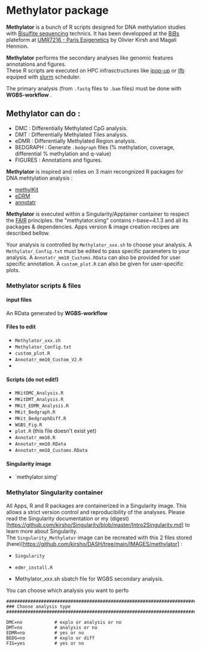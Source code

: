 
# Methylator package
**Methylator** is a bunch of R scripts designed for DNA methylation studies with [Bisulfite sequencing](https://en.wikipedia.org/wiki/Bisulfite_sequencing) technics. It has been developped at the [BiBs](https://parisepigenetics.github.io/umr7216bioinfofacility/) plateform at [UMR7216 - Paris Epigenetics](http://parisepigenetics.com/) by Olivier Kirsh and Magali Hennion.      
  
**Methylator** performs the secondary analyses like genomic features annotations and figures.   
These R scripts are executed on HPC infrasctructures like [ipop-up](https://reyjul.gitlab.io/documentation-ipop-up/) or [ifb](https://ifb-elixirfr.gitlab.io/cluster/doc/) equiped with [slurm](https://slurm.schedmd.com/documentation.html) scheduler.  

The primary analysis (from `.fastq` files to `.bam` files) must be done with **WGBS-workflow** <!-- add the like when the doc is ready...-->. 

## Methylator can do :  
- DMC : Differentially Methylated CpG analysis.  
- DMT : Differentially Methylated Tiles analysis.   
- eDMR : Differentially Methylated Region analysis.   
- BEDGRAPH : Generate `.bedgraph` files (% methylation, coverage, differential % methylation and q-value)  
- FIGURES : Annotations and figures.  

**Methylator** is inspired and relies on 3 main recongnized R packages for DNA mehtylation analysis : 
 - [methylKit](https://github.com/al2na/methylKit)  
 - [eDRM](https://github.com/ShengLi/edmr)  
 - [annotatr](https://bioconductor.org/packages/release/bioc/html/annotatr.html)  
 
**Methylator** is executed within a Singularity/Apptainer container to respect the [FAIR](https://www.nature.com/articles/s41592-020-0742-y) principles. the "methylator.simg" contains r-base=4.1.3 and all its packages & dependencies. Apps version & image creation recipes are described bellow.   

Your analysis is controlled by `Methylator_xxx.sh` to choose your analysis.  A `Methylator_Config.txt` must be edited to pass specific parameters to your analysis. A `Annotatr_mm10_Customs.RData` can also be provided for user specific annotation. A `custom_plot.R` can also be given for user-specific plots.  
<!-- I wonder if some of the information in `Methylator_xxx.sh` should be given in `Methylator_Config.txt` -->

### Methylator scripts & files  

#### input files 
An RData generated by **WGBS-workflow**  

#### Files to edit  
- `Methylator_xxx.sh`   
- `Methylator_Config.txt`  
- `custom_plot.R`   
- `Annotatr_mm10_Custom_V2.R` 
- 
#### Scripts (do not edit!)
 
- `MKitDMC_Analysis.R`  
- `MKitDMT_Analysis.R`  
- `MKit_EDMR_Analysis.R`  
- `MKit_Bedgraph.R`  
- `MKit_BedgraphDiff.R`   
- `WGBS_Fig.R`  
- `plot.R` (this file doesn't exist yet)  
- `Annotatr_mm10.R` 
- `Annotatr_mm10.RData`  
- `Annotatr_mm10_Customs.RData`   

#### Singularity image
- `methylator.simg'

<!-- figures and annotatr stuff here C:\Users\olivi\Nextcloud\Bioinfo_Analyses\WGBSDROM_script\script\figures_V2  -->
<!-- annotation stuff here too C:\Users\olivi\Nextcloud\Bioinfo_Scripts_Tools\Annotations\Annot_with_mm10 -->


### Methylator Singularity container
All Apps, R and R packages are containerized in a Singularity image. This allows a strict version control and reproducibility of the analyses.  Please read the Singularity documentation or my (digest)[https://github.com/kirsho/Singularity/blob/master/Intro2Singularity.md] to learn more about Singularity.  
The `Singularity_Methylator` image can be recreated with this 2 files stored (here)[https://github.com/kirsho/DASH/tree/main/IMAGES/methylator] :  
- `Singularity`      
- `edmr_install.R`  






- Methylator_xxx.sh
sbatch file for WGBS secondary analysis.

You can choose which analysis you want to perfo


```{R}
################################################################################
### Choose analysis type
################################################################################

DMC=no            # explo or analysis or no
DMT=no            # analysis or no
EDMR=no           # yes or no
BEDG=no           # explo or diff
FIG=yes           # yes or no
```
